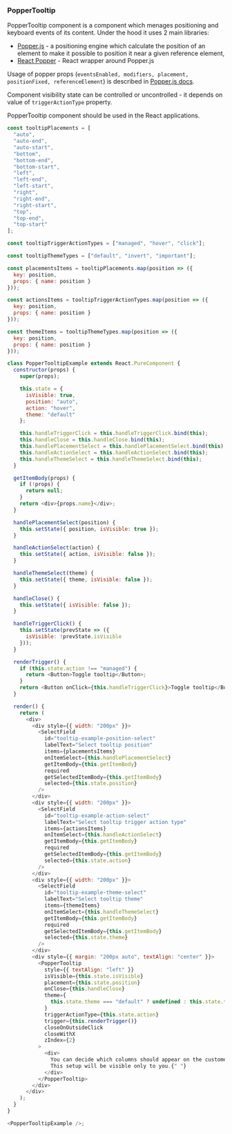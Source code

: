 <h3>PopperTooltip</h3>

PopperTooltip component is a component which menages positioning and keyboard events of its content. Under the hood it uses 2 main libraries:

- [Popper.js](https://popper.js.org) - a positioning engine which calculate the position of an element to make it possible to position it near a given reference element,
- [React Popper](https://github.com/FezVrasta/react-popper) - React wrapper around Popper.js

Usage of popper props (`eventsEnabled, modifiers, placement, positionFixed, referenceElement`) is described in [Popper.js docs](https://popper.js.org/popper-documentation.html).

Component visibility state can be controlled or uncontrolled - it depends on value of `triggerActionType` property.

PopperTooltip component should be used in the React applications.

```js
const tooltipPlacements = [
  "auto",
  "auto-end",
  "auto-start",
  "bottom",
  "bottom-end",
  "bottom-start",
  "left",
  "left-end",
  "left-start",
  "right",
  "right-end",
  "right-start",
  "top",
  "top-end",
  "top-start"
];

const tooltipTriggerActionTypes = ["managed", "hover", "click"];

const tooltipThemeTypes = ["default", "invert", "important"];

const placementsItems = tooltipPlacements.map(position => ({
  key: position,
  props: { name: position }
}));

const actionsItems = tooltipTriggerActionTypes.map(position => ({
  key: position,
  props: { name: position }
}));

const themeItems = tooltipThemeTypes.map(position => ({
  key: position,
  props: { name: position }
}));

class PopperTooltipExample extends React.PureComponent {
  constructor(props) {
    super(props);

    this.state = {
      isVisible: true,
      position: "auto",
      action: "hover",
      theme: "default"
    };

    this.handleTriggerClick = this.handleTriggerClick.bind(this);
    this.handleClose = this.handleClose.bind(this);
    this.handlePlacementSelect = this.handlePlacementSelect.bind(this);
    this.handleActionSelect = this.handleActionSelect.bind(this);
    this.handleThemeSelect = this.handleThemeSelect.bind(this);
  }

  getItemBody(props) {
    if (!props) {
      return null;
    }
    return <div>{props.name}</div>;
  }

  handlePlacementSelect(position) {
    this.setState({ position, isVisible: true });
  }

  handleActionSelect(action) {
    this.setState({ action, isVisible: false });
  }

  handleThemeSelect(theme) {
    this.setState({ theme, isVisible: false });
  }

  handleClose() {
    this.setState({ isVisible: false });
  }

  handleTriggerClick() {
    this.setState(prevState => ({
      isVisible: !prevState.isVisible
    }));
  }

  renderTrigger() {
    if (this.state.action !== "managed") {
      return <Button>Toggle tooltip</Button>;
    }
    return <Button onClick={this.handleTriggerClick}>Toggle tooltip</Button>;
  }

  render() {
    return (
      <div>
        <div style={{ width: "200px" }}>
          <SelectField
            id="tooltip-example-position-select"
            labelText="Select tooltip position"
            items={placementsItems}
            onItemSelect={this.handlePlacementSelect}
            getItemBody={this.getItemBody}
            required
            getSelectedItemBody={this.getItemBody}
            selected={this.state.position}
          />
        </div>
        <div style={{ width: "200px" }}>
          <SelectField
            id="tooltip-example-action-select"
            labelText="Select tooltip trigger action type"
            items={actionsItems}
            onItemSelect={this.handleActionSelect}
            getItemBody={this.getItemBody}
            required
            getSelectedItemBody={this.getItemBody}
            selected={this.state.action}
          />
        </div>
        <div style={{ width: "200px" }}>
          <SelectField
            id="tooltip-example-theme-select"
            labelText="Select tooltip theme"
            items={themeItems}
            onItemSelect={this.handleThemeSelect}
            getItemBody={this.getItemBody}
            required
            getSelectedItemBody={this.getItemBody}
            selected={this.state.theme}
          />
        </div>
        <div style={{ margin: "200px auto", textAlign: "center" }}>
          <PopperTooltip
            style={{ textAlign: "left" }}
            isVisible={this.state.isVisible}
            placement={this.state.position}
            onClose={this.handleClose}
            theme={
              this.state.theme === "default" ? undefined : this.state.theme
            }
            triggerActionType={this.state.action}
            trigger={this.renderTrigger()}
            closeOnOutsideClick
            closeWithX
            zIndex={2}
          >
            <div>
              You can decide which columns should appear on the customer’s list.
              This setup will be visible only to you.{" "}
            </div>
          </PopperTooltip>
        </div>
      </div>
    );
  }
}

<PopperTooltipExample />;
```
